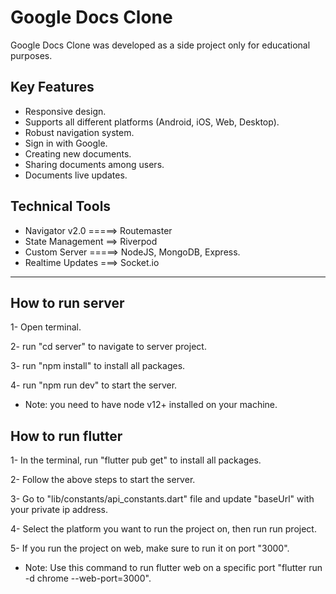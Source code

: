 # Google Docs Clone

Google Docs Clone was developed as a side project only for educational purposes.


## Key Features

* Responsive design.
* Supports all different platforms (Android, iOS, Web, Desktop).
* Robust navigation system.
* Sign in with Google.
* Creating new documents.
* Sharing documents among users.
* Documents live updates.

## Technical Tools

* Navigator v2.0 =====> Routemaster
* State Management ==> Riverpod
* Custom Server =====> NodeJS, MongoDB, Express.
* Realtime Updates ===> Socket.io


-----------------------------------------------------------------------
## How to run server

1- Open terminal.

2- run "cd server" to navigate to server project.

3- run "npm install" to install all packages.

4- run "npm run dev" to start the server.

* Note: you need to have node v12+ installed on your machine.


## How to run flutter

1- In the terminal, run "flutter pub get" to install all packages.

2- Follow the above steps to start the server.

3- Go to "lib/constants/api_constants.dart" file and update "baseUrl" with your private ip address.

4- Select the platform you want to run the project on, then run run project.

5- If you run the project on web, make sure to run it on port "3000".

* Note: Use this command to run flutter web on a specific port "flutter run -d chrome --web-port=3000".